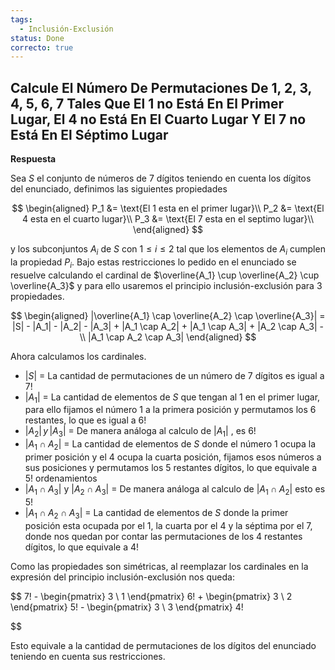 ```yaml
---
tags:
  - Inclusión-Exclusión
status: Done
correcto: true
---
```


## Calcule El Número De Permutaciones De 1, 2, 3, 4, 5, 6, 7 Tales Que El 1 no Está En El Primer Lugar, El 4 no Está En El Cuarto Lugar Y El 7 no Está En El Séptimo Lugar

**Respuesta**

Sea $S$ el conjunto de números de 7 dígitos teniendo en cuenta los dígitos del enunciado, definimos las siguientes propiedades

$$  
\begin{aligned}
P_1 &= \text{El 1 esta en el primer lugar}\\
P_2 &= \text{El 4 esta en el cuarto lugar}\\
P_3 &= \text{El 7 esta en el septimo lugar}\\
\end{aligned}
$$

y los subconjuntos $A_i$ de $S$ con $1 \le i \le 2$ tal que los elementos de $A_i$ cumplen la propiedad $P_i$. Bajo estas restricciones lo pedido en el enunciado se resuelve calculando el cardinal de $\overline{A_1} \cup \overline{A_2} \cup \overline{A_3}$ y para ello usaremos el principio inclusión-exclusión para 3 propiedades.

$$  
\begin{aligned}
|\overline{A_1} \cap \overline{A_2} \cap \overline{A_3}| =
|S| - |A_1| - |A_2| - |A_3| +
|A_1 \cap A_2| + |A_1 \cap A_3| + |A_2 \cap A_3| -\\
|A_1 \cap A_2 \cap A_3|
\end{aligned}
$$ 

Ahora calculamos los cardinales.

- $|S|$ = La cantidad de permutaciones de un número de 7 dígitos es igual a $7!$
- $|A_1|$ = La cantidad de elementos de $S$ que tengan al 1 en el primer lugar, para ello fijamos el número 1 a la primera posición y permutamos los 6 restantes, lo que es igual a $6!$
- $|A_2|\, y \,|A_3|$ = De manera análoga al calculo de $|A_1|$ , es 6!
- $|A_1 \cap A_2|$ = La cantidad de elementos de $S$ donde el número 1 ocupa la primer posición y el 4 ocupa la cuarta posición, fijamos esos números a sus posiciones y permutamos los 5 restantes dígitos, lo que equivale a $5!$ ordenamientos
- $|A_1 \cap A_3|$ y $|A_2 \cap A_3|$ = De manera análoga al calculo de $|A_1 \cap A_2|$ esto es $5!$
- $|A_1 \cap A_2 \cap A_3|$ = La cantidad de elementos de $S$ donde la primer posición esta ocupada por el 1, la cuarta por el 4 y la séptima por el 7, donde nos quedan por contar las permutaciones de los 4 restantes dígitos, lo que equivale a $4!$

Como las propiedades son simétricas, al reemplazar los cardinales en la expresión del principio inclusión-exclusión nos queda:

$$
7! - \begin{pmatrix} 3 \\ 1 \end{pmatrix} 6! + 
\begin{pmatrix} 3 \\ 2 \end{pmatrix} 5! -
\begin{pmatrix} 3 \\ 3 \end{pmatrix} 4!

$$

Esto equivale a la cantidad de permutaciones de los dígitos del enunciado teniendo en cuenta sus restricciones.
